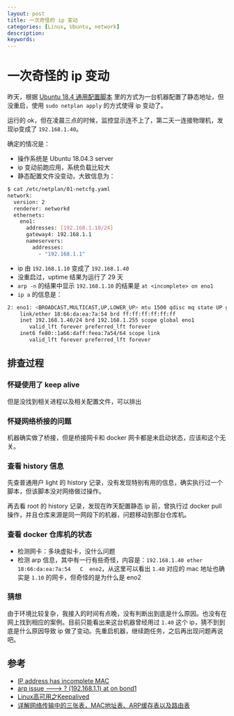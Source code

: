 ```yaml
---
layout: post
title: 一次奇怪的 ip 变动
categories: [Linux, Ubuntu, network]
description:
keywords: 
---
```


# 一次奇怪的 ip 变动

昨天，根据 [Ubuntu 18.4 通用配置脚本](https://halysl.github.io/2019/12/26/ubuntu18.04%E9%80%9A%E7%94%A8%E9%85%8D%E7%BD%AE%E8%84%9A%E6%9C%AC/) 里的方式为一台机器配置了静态地址，但没重启，使用 `sudo netplan apply` 的方式使得 ip 变动了。

运行的 ok，但在凌晨三点的时候，监控显示连不上了，第二天一连接物理机，发现ip变成了 `192.168.1.40`。

确定的情况是：

- 操作系统是 Ubuntu 18.04.3 server
- ip 变动前跑应用，系统负载比较大
- 静态配置文件没变动，大致信息为：

```sh
$ cat /etc/netplan/01-netcfg.yaml
network:
  version: 2
  renderer: networkd
  ethernets:
    eno1:
      addresses: [192.168.1.10/24]
      gateway4: 192.168.1.1
      nameservers:
        addresses:
          - "192.168.1.1"
```

- ip 由 `192.168.1.10` 变成了 `192.168.1.40`
- 没重启过，uptime 结果为运行了 29 天
- `arp -n` 的结果中显示 `192.168.1.10` 的结果是 `at <incomplete> on eno1`
- `ip a` 的信息是：

```sh
2: eno1: <BROADCAST,MULTICAST,UP,LOWER_UP> mtu 1500 qdisc mq state UP group default qlen 1000
    link/ether 18:66:da:ea:7a:54 brd ff:ff:ff:ff:ff:ff
    inet 192.168.1.40/24 brd 192.168.1.255 scope global eno1
       valid_lft forever preferred_lft forever
    inet6 fe80::1a66:daff:feea:7a54/64 scope link
       valid_lft forever preferred_lft forever
```

## 排查过程

### 怀疑使用了 keep alive

但是没找到相关进程以及相关配置文件，可以排出

### 怀疑网络桥接的问题

机器确实做了桥接，但是桥接网卡和 docker 网卡都是未启动状态，应该和这个无关。

### 查看 history 信息

先查普通用户 light 的 history 记录，没有发现特别有用的信息，确实执行过一个脚本，但该脚本没对网络做过操作。

再去看 root 的 history 记录，发现在昨天配置静态 ip 前，曾执行过 docker pull 操作，并且仓库来源是同一网段下的机器，问题移动到那台仓库机。

### 查看 docker 仓库机的状态

- 检测网卡：多块虚拟卡，没什么问题
- 检测 arp 信息，其中有一行有些奇怪，内容是：`192.168.1.40 ether 18:66:da:ea:7a:54   C  eno2`，从这里可以看出 `1.40` 对应的 mac 地址也确实是 `1.10` 的网卡，但奇怪的是为什么是 eno2

### 猜想

由于环境比较复杂，我接入的时间有点晚，没有判断出到底是什么原因。也没有在网上找到相应的案例。目前只能看出来这台机器曾经用过 `1.40` 这个 ip，猜不到到底是什么原因导致 ip 做了变动。先重启机器，继续跑任务，之后再出现问题再说吧。

## 参考

- [IP address has incomplete MAC](https://askubuntu.com/questions/429312/ip-address-has-incomplete-mac)
- [arp issue ---> ? (192.168.1.1) at <incomplete> on bond1](https://www.linuxquestions.org/questions/linux-networking-3/arp-issue-192-168-1-1-at-incomplete-on-bond1-903569/)
- [Linux高可用之Keepalived](https://www.jianshu.com/p/b050d8861fc1)
- [详解网络传输中的三张表，MAC地址表、ARP缓存表以及路由表](https://blog.51cto.com/dengqi/1223132)
